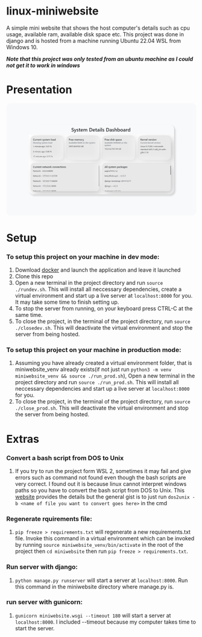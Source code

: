 # linux-miniwebsite

A simple mini website that shows the host computer's details such as cpu usage, available ram, available disk space etc.
This project was done in django and is hosted from a machine running Ubuntu 22.04 WSL from Windows 10.

***Note that this project was only tested from an ubuntu machine as I could not get it to work in windows***

# Presentation
![presentation](images/presentation.png "presentation")

# Setup

### To setup this project on your machine in dev mode:
1. Download <a href="https://www.docker.com/">docker</a> and launch the application and leave it launched
2. Clone this repo
3. Open a new terminal in the project directory and run ```source ./rundev.sh```. This will install all neccessary dependencies, create a virtual environment and start up a live server at ```localhost:8000``` for you. It may take some time to finish setting up.
4. To stop the server from running, on your keyboard press CTRL-C at the same time.
5. To close the project, in the terminal of the project directory, run ```source ./closedev.sh```. This will deactivate the virtual environment and stop the server from being hosted.

### To setup this project on your machine in production mode:

1. Assuming you have already created a virtual environment folder, that is miniwebsite_venv already exists(if not just run ```python3 -m venv miniwebsite_venv && source ./run_prod.sh```), Open a new terminal in the project directory and run ```source ./run_prod.sh```. This will install all neccessary dependencies and start up a live server at ```localhost:8000``` for you.
2. To close the project, in the terminal of the project directory, run ```source ./close_prod.sh```. This will deactivate the virtual environment and stop the server from being hosted.

# Extras
### Convert a bash script from DOS to Unix
1. If you try to run the project form WSL 2, sometimes it may fail and give errors such as command not found even though the bash scripts are very correct. I found out it is because linux cannot interpret windows paths so you have to convert the bash script from DOS to Unix. This <a href="https://phoenixnap.com/kb/convert-dos-to-unix#:~:text=one%2Dliner%20command-,Option%201%3A%20Converting%20DOS%20to%20UNIX%20with%20dos2unix%20Command,to%20use%20the%20dos2unix%20tool.&text=The%20command%20converts%20the%20file,attribute%20before%20the%20file%20name.">website</a> provides the details but the general gist is to just run  ```dos2unix -b <name of file you want to convert goes here>``` in the cmd


### Regenerate rquirements file:
1. ```pip freeze > requirements.txt``` will regenerate a new requirements.txt file. Invoke this command in a virtual environment which can be invoked by running ```source miniwebsite_venv/bin/activate``` in the root of the project then ```cd miniwebsite``` then run ```pip freeze > requirements.txt```.

### Run server with django:
1. ```python manage.py runserver``` will start a server at ```localhost:8000```. Run this command in the miniwebsite directory where manage.py is.

### run server with gunicorn:
1. ```gunicorn miniwebsite.wsgi --timeout 180``` will start a server at ```localhost:8000```. I included --timeout because my computer takes time to start the server.
